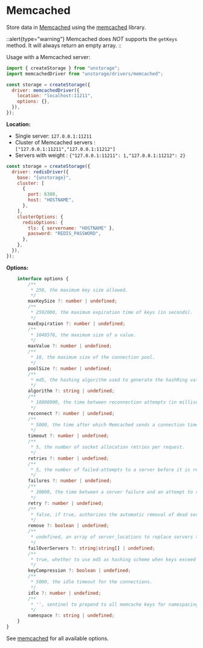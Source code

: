 # Memcached

Store data in [Memcached](https://memcached.org/) using the [memcached](https://github.com/3rd-Eden/memcached) library.

::alert{type="warning"}
Memcached does _NOT_ supports the `getKeys` method. It will always return an empty array.
::

Usage with a Memcached server:

```js
import { createStorage } from "unstorage";
import memcachedDriver from "unstorage/drivers/memcached";

const storage = createStorage({
  driver: memcachedDriver({
    location: "localhost:11211",
    options: {},
  }),
});
```

**Location:**

- Single server: `127.0.0.1:11211`
- Cluster of Memcached servers : `["127.0.0.1:11211","127.0.0.1:11212"]`
- Servers with weight : `{"127.0.0.1:11211": 1,"127.0.0.1:11212": 2}`

```js
const storage = createStorage({
  driver: redisDriver({
    base: "{unstorage}",
    cluster: [
      {
        port: 6380,
        host: "HOSTNAME",
      },
    ],
    clusterOptions: {
      redisOptions: {
        tls: { servername: "HOSTNAME" },
        password: "REDIS_PASSWORD",
      },
    },
  }),
});
```

**Options:**

```ts
    interface options {
        /**
         * 250, the maximum key size allowed.
         */
        maxKeySize ?: number | undefined;
        /**
         * 2592000, the maximum expiration time of keys (in seconds).
         */
        maxExpiration ?: number | undefined;
        /**
         * 1048576, the maximum size of a value.
         */
        maxValue ?: number | undefined;
        /**
         * 10, the maximum size of the connection pool.
         */
        poolSize ?: number | undefined;
        /**
         * md5, the hashing algorithm used to generate the hashRing values.
         */
        algorithm ?: string | undefined;
        /**
         * 18000000, the time between reconnection attempts (in milliseconds).
         */
        reconnect ?: number | undefined;
        /**
         * 5000, the time after which Memcached sends a connection timeout (in milliseconds).
         */
        timeout ?: number | undefined;
        /**
         * 5, the number of socket allocation retries per request.
         */
        retries ?: number | undefined;
        /**
         * 5, the number of failed-attempts to a server before it is regarded as 'dead'.
         */
        failures ?: number | undefined;
        /**
         * 30000, the time between a server failure and an attempt to set it up back in service.
         */
        retry ?: number | undefined;
        /**
         * false, if true, authorizes the automatic removal of dead servers from the pool.
         */
        remove ?: boolean | undefined;
        /**
         * undefined, an array of server_locations to replace servers that fail and that are removed from the consistent hashing scheme.
         */
        failOverServers ?: string|string[] | undefined;
        /**
         * true, whether to use md5 as hashing scheme when keys exceed maxKeySize.
         */
        keyCompression ?: boolean | undefined;
        /**
         * 5000, the idle timeout for the connections.
         */
        idle ?: number | undefined;
        /**
         * '', sentinel to prepend to all memcache keys for namespacing the entries.
         */
        namespace ?: string | undefined;
    }
}
```

See [memcached](https://github.com/3rd-Eden/memcached) for all available options.

